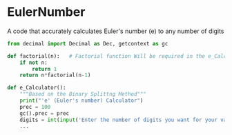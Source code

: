 # EulerNumber
A code that accurately calculates Euler's number (e) to any number of digits
```python
from decimal import Decimal as Dec, getcontext as gc

def factorial(n):   # Factorial function Will be required in the e_Calculator function
    if not n:
        return 1
    return n*factorial(n-1)

def e_Calculator():
    """Based on the Binary Splittng Method"""
    print("'e' (Euler's number) Calculator")
    prec = 100
    gc().prec = prec
    digits = int(input('Enter the number of digits you want for your value of e : '))
    ...
```
